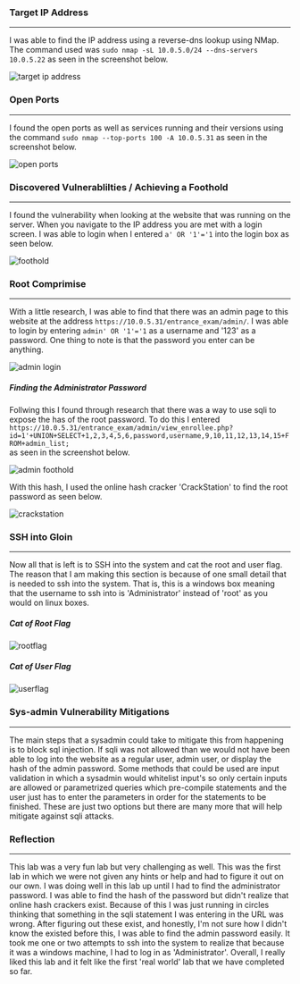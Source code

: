 ### Target IP Address 
-------
I was able to find the IP address using a reverse-dns lookup using NMap. The command used was `sudo nmap -sL 10.0.5.0/24 --dns-servers 10.0.5.22` as seen in the screenshot below. 

![target ip address](https://user-images.githubusercontent.com/78443183/163453104-a407a61a-df45-450b-9352-6f76f01488de.PNG)

### Open Ports
-------
I found the open ports as well as services running and their versions using the command `sudo nmap --top-ports 100 -A 10.0.5.31` as seen in the screenshot below.

![open ports](https://user-images.githubusercontent.com/78443183/163453120-ba8882a4-932b-4170-b428-2251a052a5ad.PNG)

### Discovered Vulnerablilties / Achieving a Foothold
------
I found the vulnerability when looking at the website that was running on the server. When you navigate to the IP address you are met with a login screen. I was able to login when I entered `a' OR '1'='1` into the login box as seen below.    

![foothold](https://user-images.githubusercontent.com/78443183/163469159-75314d3a-7521-48dd-a59b-bd5266ac4066.PNG)


### Root Comprimise
-------
With a little research, I was able to find that there was an admin page to this website at the address `https://10.0.5.31/entrance_exam/admin/`. I was able to login by entering `admin' OR '1'='1` as a username and '123' as a password. One thing to note is that the password you enter can be anything.   

![admin login](https://user-images.githubusercontent.com/78443183/163469045-d16b5b3c-679a-4d5c-8af8-57a8588a2f39.PNG)

##### Finding the Administrator Password
Follwing this I found through research that there was a way to use sqli to expose the has of the root password. To do this I entered ` https://10.0.5.31/entrance_exam/admin/view_enrollee.php?id=1'+UNION+SELECT+1,2,3,4,5,6,password,username,9,10,11,12,13,14,15+FROM+admin_list;`   
as seen in the screenshot below.   

![admin foothold](https://user-images.githubusercontent.com/78443183/163469101-7e60ebbc-db8c-483c-88a8-51e8ae88fad0.PNG)

With this hash, I used the online hash cracker 'CrackStation' to find the root password as seen below.   

![crackstation](https://user-images.githubusercontent.com/78443183/163469547-d6a6250c-8a69-4faa-91ff-6dd4776f8f7f.PNG)

### SSH into Gloin
------
Now all that is left is to SSH into the system and cat the root and user flag. The reason that I am making this section is because of one small detail that is needed to ssh into the system. That is, this is a windows box meaning that the username to ssh into is 'Administrator' instead of 'root' as you would on linux boxes. 

##### Cat of Root Flag
![rootflag](https://user-images.githubusercontent.com/78443183/163468995-90eeaa06-0c0b-457c-b94c-fbd93bfa9c3c.PNG)

##### Cat of User Flag
![userflag](https://user-images.githubusercontent.com/78443183/163469013-eb357570-df5c-4f75-97db-f1b6b2c90b88.PNG)

### Sys-admin Vulnerability Mitigations
------
The main steps that a sysadmin could take to mitigate this from happening is to block sql injection. If sqli was not allowed than we would not have been able to log into the website as a regular user, admin user, or display the hash of the admin password. Some methods that could be used are input validation in which a sysadmin would whitelist input's so only certain inputs are allowed or parametrized queries which pre-compile statements and the user just has to enter the parameters in order for the statements to be finished. These are just two options but there are many more that will help mitigate against sqli attacks.

### Reflection
------
This lab was a very fun lab but very challenging as well. This was the first lab in which we were not given any hints or help and had to figure it out on our own. I was doing well in this lab up until I had to find the administrator password. I was able to find the hash of the password but didn't realize that online hash crackers exist. Because of this I was just running in circles thinking that something in the sqli statement I was entering in the URL was wrong. After figuring out these exist, and honestly, I'm not sure how I didn't know the existed before this, I was able to find the admin password easily. It took me one or two attempts to ssh into the system to realize that because it was a windows machine, I had to log in as 'Administrator'. Overall, I really liked this lab and it felt like the first 'real world' lab that we have completed so far. 
